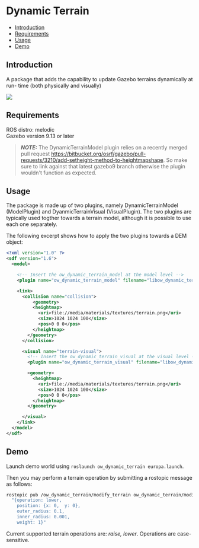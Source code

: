 # Dynamic Terrain

- [Introduction](#introduction)
- [Requirements](#requirements)
- [Usage](#usage)
- [Demo](#demo)

## Introduction

A package that adds the capability to update Gazebo terrains dynamically at run-
time (both physically and visually)

![](./misc/scene_dynamic_terrain_no_smooth_1.gif)

## Requirements

ROS distro: melodic  
Gazebo version 9.13 or later

> **_NOTE:_** The DynamicTerrainModel plugin relies on a recently merged pull request
https://bitbucket.org/osrf/gazebo/pull-requests/3210/add-setheight-method-to-heightmapshape.
So make sure to link against that latest gazebo9 branch otherwise the plugin wouldn't
function as expected.

## Usage

The package is made up of two plugins, namely DynamicTerrainModel (ModelPlugin)
and DyanmicTerrainVisual (VisualPlugin). The two plugins are typically used
togther towards a terrain model, although it is possible to use each one separately.

The following excerpt shows how to apply the two plugins towards a DEM object:

```xml
<?xml version="1.0" ?>
<sdf version="1.6">
  <model>

    <!-- Insert the ow_dynamic_terrain_model at the model level -->
    <plugin name="ow_dynamic_terrain_model" filename="libow_dynamic_terrain_model.so" />

    <link>
      <collision name="collision">
          <geometry>
          <heightmap>
            <uri>file://media/materials/textures/terrain.png</uri>
            <size>1024 1024 100</size>
            <pos>0 0 0</pos>
          </heightmap>
        </geometry>
      </collision>

      <visual name="terrain-visual">
        <!-- Insert the ow_dynamic_terrain_visual at the visual level -->
        <plugin name="ow_dynamic_terrain_visual" filename="libow_dynamic_terrain_visual.so" />

        <geometry>
          <heightmap>
            <uri>file://media/materials/textures/terrain.png</uri>
            <size>1024 1024 100</size>
            <pos>0 0 0</pos>
          </heightmap>
        </geometry>

      </visual>
    </link>
  </model>
</sdf>
```

## Demo

Launch demo world using `roslaunch ow_dynamic_terrain europa.launch`.

Then you may perform a terrain operation by submitting a rostopic message as follows:

```bash
rostopic pub /ow_dynamic_terrain/modify_terrain ow_dynamic_terrain/modify_terrain \
  "{operation: lower,
    position: {x: 0,  y: 0},
    outer_radius: 0.1,
    inner_radius: 0.001,
    weight: 1}"
```

Current supported terrain operations are: _raise, lower_. Operations are case-
sensitive.
